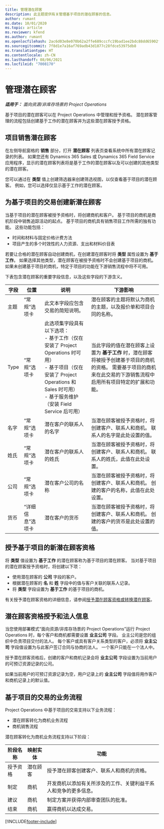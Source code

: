 ```yaml
---
title: 管理潜在顾客
description: 此主题提供有关管理基于项目的潜在顾客的信息。
author: rumant
ms.date: 10/01/2020
ms.topic: article
ms.reviewer: kfend
ms.author: rumant
ms.openlocfilehash: 2ac6d03e8e070b62a2ffe689cccfc19bad1ee2bdc88dd65902f663b2d19ba655
ms.sourcegitcommit: 7f8d1e7a16af769adb43d1877c28fdce53975db8
ms.translationtype: HT
ms.contentlocale: zh-CN
ms.lasthandoff: 08/06/2021
ms.locfileid: "7008170"
---
```

# <a name="manage-leads"></a>管理潜在顾客

_**适用于：** 面向资源/非库存场景的 Project Operations_

基于项目的潜在顾客可以在 Project Operations 中管理和授予资格。 潜在顾客管理的流程包括创建基于工作的潜在顾客并为这些潜在顾客授予资格。 

## <a name="project-sales-leads"></a>项目销售潜在顾客

在左侧导航窗格的 **销售** 部分，打开 **潜在顾客** 列表页查看系统中所有潜在顾客记录的列表。 如果您还有 Dynamics 365 Sales 或 Dynamics 365 Field Service 应用程序，显示的潜在顾客列表将是基于工作的潜在顾客以及可以创建的其他类型的潜在顾客。

您可以通过在 **类型** 值上创建筛选器来创建筛选视图，以仅查看基于项目的潜在顾客。 例如，您可以选择仅显示基于工作的潜在顾客。

## <a name="create-a-new-lead-for-a-project-based-deal"></a>为基于项目的交易创建新潜在顾客

当基于项目的潜在顾客被授予资格时，将创建商机和客户。 基于项目的商机是商机阶段中销售追踪活动的起点。 基于项目的商机具有销售项目工作所需的独有功能。 这些功能包括：

- 时间和材料与固定价格计费方法
- 项目产生的多个时效性的人力资源、支出和材料价目表

若要让合格的潜在顾客自动创建商机，在创建潜在顾客时将 **类型** 属性设置为 **基于工作**。 如果选择其他类型，潜在顾客在被授予资格时不会创建基于项目的商机。 如果未创建基于项目的商机，特定于项目的功能在下游销售流程中将不可用。

下表包含潜在顾客的重要字段信息，以及这些字段的下游含义。
 
| **字段** | **位置** | **说明** | **下游影响** |
| --- | --- | --- | --- |
| 主题 | “常规”选项卡 | 此文本字段应包含交易的简短说明。 | 潜在顾客的主题将默认为商机的主题，以及报价单和项目合同的名称。 |
| Type | “常规”选项卡 | 此选项集字段具有以下选项：</br>- 基于工作（仅在安装了 Project Operations 时可用）</br>- 基于项目（仅在安装了 Project Operations 和 Sales 时可用）</br>- 基于服务维护（安装 Field Service 后可用） | 当此字段的值在潜在顾客上设置为 **基于工作** 时，潜在顾客将被授予创建基于项目的商机的资格。 需要基于项目的商机来在此交易的下游销售流程中启用所有项目特定的扩展和功能。 |
| 名字 | “常规”选项卡 | 潜在客户的联系人的名字 | 当潜在顾客被授予资格时，将创建客户、联系人和商机。 联系人的名字是此处设置的值。 |
| 姓氏 | “常规”选项卡 | 潜在客户的联系人的姓氏 | 当潜在顾客被授予资格时，将创建客户、联系人和商机。 联系人的姓氏，此值在此处设置。 |
| 公司 | “常规”选项卡 | 潜在客户公司的名称 | 当潜在顾客被授予资格时，将创建客户、联系人和商机。 创建的客户的名称，此值在此处设置。 |
| 货币 | “详细信息”选项卡 | 潜在客户的货币 | 当潜在顾客被授予资格时，将创建客户、联系人和商机。 创建的客户的货币是此处设置的值。 |

## <a name="qualify-a-new-project-based-lead"></a>授予基于项目的新潜在顾客资格

将 **类型** 值设置为 **基于工作** 的潜在顾客称为基于项目的潜在顾客。 当对基于项目的潜在顾客授予资格时，将创建以下项：

- 使用潜在顾客的 **公司** 字段的客户。
- 根据潜在顾客的 **名** 和 **姓** 字段中的值与客户关联的联系人记录。
- 将 **类型** 字段设置为 **基于工作** 的基于项目的商机。

有关授予潜在顾客资格的详细信息，请参阅[授予潜在顾客资格或转换潜在顾客](/dynamics365/sales-enterprise/qualify-lead-convert-opportunity-sales)。

## <a name="lead-qualification-and-legal-entity-information"></a>潜在顾客资格授予和法人信息 

当您使用部署模式“面向资源/非库存场景的 Project Operations”运行 Project Operations 时，每个客户和商机都需要设置 **业主公司** 字段。 业主公司是您的组织中负责项目交付的法人。 每个客户或具有客户关系类型的客户，必须将 **业主公司** 字段值设置为与此客户签订合同与协商的法人。 一个客户只能在一个法人中。

授予潜在顾客资格后，创建的客户和商机记录会将 **业主公司** 字段设置为当前用户的可预订资源记录的公司。

如果当前用户的可预订资源记录为空，用户记录上的 **业主公司** 字段值将用作客户和商机记录上的默认值。

## <a name="business-process-flow-for-project-based-deals"></a>基于项目的交易的业务流程

Project Operations 中基于项目的交易支持以下业务流程：

- 潜在顾客转化为商机业务流程
- 商机销售流程

潜在顾客转化为商机业务流程支持以下阶段：

| 阶段名称 | 映射实体 | 功能 |
| --- | --- | --- |
| 授予资格 | 潜在顾客 | 授予潜在顾客创建客户、联系人和商机的资格。 |
| 制定 | 商机​​ | 开发商机以添加有关所涉及的工作、关键利益干系人和竞争的更多信息。 |
| 建议 | 商机​​ | 制定方案并获得内部审查团队的批准。 |
| 结束 | 商机​​ | 赢得商机以达成交易。 |


[!INCLUDE[footer-include](../includes/footer-banner.md)]